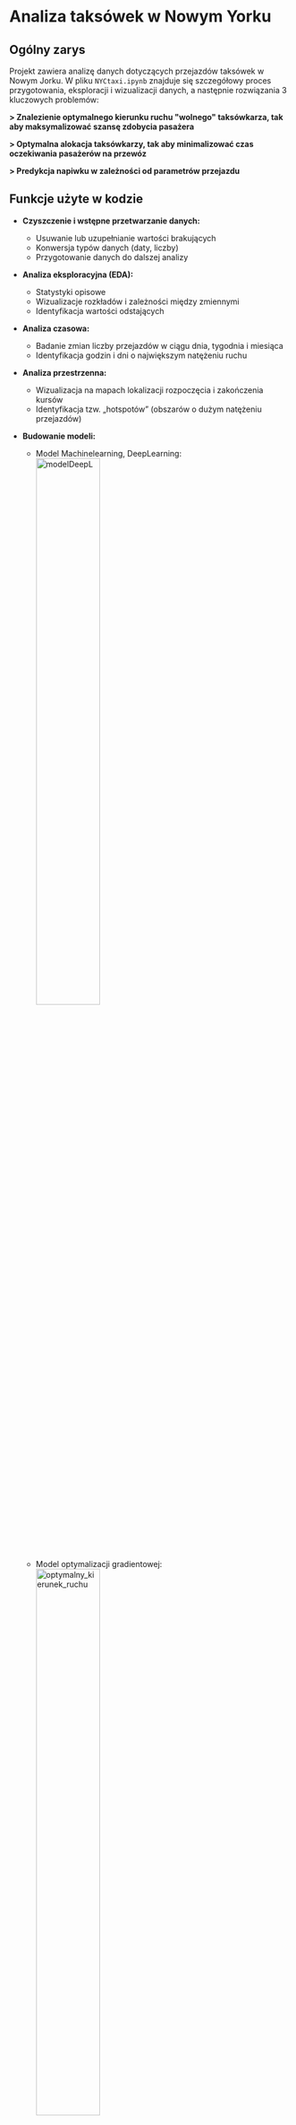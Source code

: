 # Analiza taksówek w Nowym Yorku 

## Ogólny zarys
Projekt zawiera analizę danych dotyczących przejazdów taksówek w Nowym Jorku.
W pliku `NYCtaxi.ipynb` znajduje się szczegółowy proces przygotowania, eksploracji i wizualizacji danych, a następnie rozwiązania 3 kluczowych problemów:

**> Znalezienie optymalnego kierunku ruchu "wolnego" taksówkarza, tak aby maksymalizować szansę zdobycia pasażera**

**> Optymalna alokacja taksówkarzy, tak aby minimalizować czas oczekiwania pasażerów na przewóz**

**> Predykcja napiwku w zależności od parametrów przejazdu**

## Funkcje użyte w kodzie
- **Czyszczenie i wstępne przetwarzanie danych:**  
  - Usuwanie lub uzupełnianie wartości brakujących  
  - Konwersja typów danych (daty, liczby)  
  - Przygotowanie danych do dalszej analizy

- **Analiza eksploracyjna (EDA):**  
  - Statystyki opisowe
  - Wizualizacje rozkładów i zależności między zmiennymi  
  - Identyfikacja wartości odstających

- **Analiza czasowa:**  
  - Badanie zmian liczby przejazdów w ciągu dnia, tygodnia i miesiąca  
  - Identyfikacja godzin i dni o największym natężeniu ruchu

- **Analiza przestrzenna:**  
  - Wizualizacja na mapach lokalizacji rozpoczęcia i zakończenia kursów  
  - Identyfikacja tzw. „hotspotów” (obszarów o dużym natężeniu przejazdów)

- **Budowanie modeli:**  
  - Model Machinelearning, DeepLearning:
    <img src="https://github.com/user-attachments/assets/6c65908e-6224-4918-9386-eecf02fc484f" alt="modelDeepL" width="50%" />

  - Model optymalizacji gradientowej:
    <img src="https://github.com/user-attachments/assets/c94dae02-af28-4e33-bf08-dc60ef6e2ab1" alt="optymalny_kierunek_ruchu" width="50%" />

  - Model algorytmu zachłannego:
    <img src="https://github.com/user-attachments/assets/0f41924b-76c4-4fed-a768-fa4b2d2186bf" alt="mapa_rozlozenia_taxi" width="50%" />


## Wymagania
Aby uruchomić analizę w środowisku lokalnym potrzebne są następujące pliki:

> https://github.com/codeforgermany/click_that_hood/blob/main/public/data/new-york-city-boroughs.geojson

> https://d37ci6vzurychx.cloudfront.net/trip-data/yellow_tripdata_2009-01.parquet








